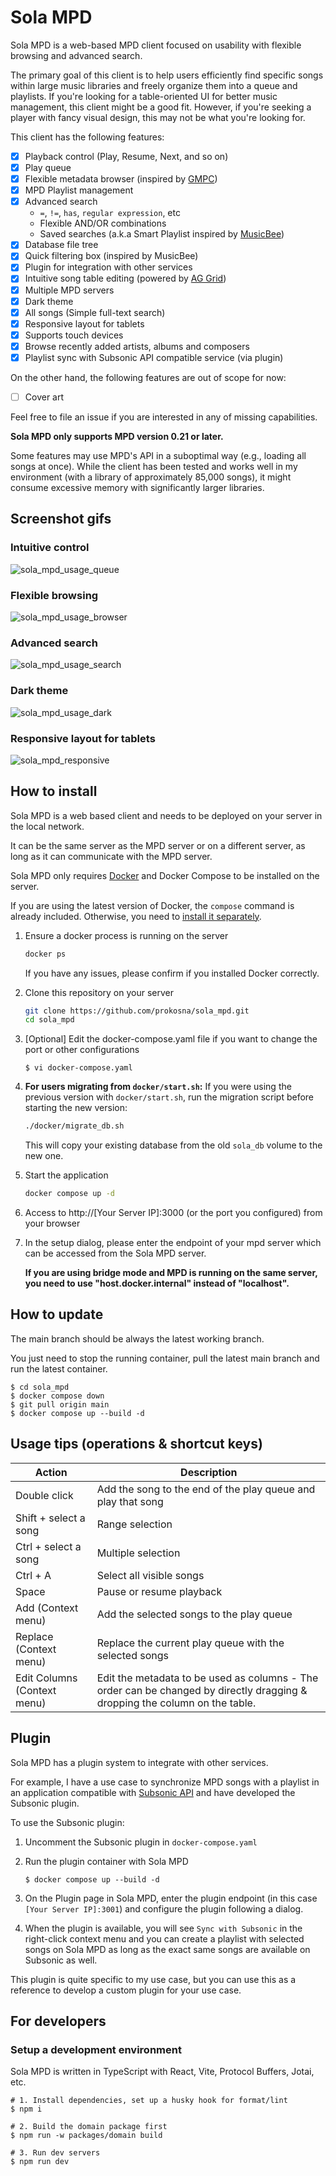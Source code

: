 # Sola MPD

Sola MPD is a web-based MPD client focused on usability with flexible browsing and advanced search.

The primary goal of this client is to help users efficiently find specific songs within large music libraries and freely organize them into a queue and playlists. If you're looking for a table-oriented UI for better music management, this client might be a good fit. However, if you're seeking a player with fancy visual design, this may not be what you're looking for.

This client has the following features:

- [x] Playback control (Play, Resume, Next, and so on)
- [x] Play queue
- [x] Flexible metadata browser (inspired by [GMPC](http://gmpclient.org/))
- [x] MPD Playlist management
- [x] Advanced search
  - `=`, `!=`, `has`, `regular expression`, etc
  - Flexible AND/OR combinations
  - Saved searches (a.k.a Smart Playlist inspired by [MusicBee](https://www.getmusicbee.com/))
- [x] Database file tree
- [x] Quick filtering box (inspired by MusicBee)
- [x] Plugin for integration with other services
- [x] Intuitive song table editing (powered by [AG Grid](https://www.ag-grid.com/))
- [x] Multiple MPD servers
- [x] Dark theme
- [x] All songs (Simple full-text search)
- [x] Responsive layout for tablets
- [x] Supports touch devices
- [x] Browse recently added artists, albums and composers
- [x] Playlist sync with Subsonic API compatible service (via plugin)

On the other hand, the following features are out of scope for now:

- [ ] Cover art

Feel free to file an issue if you are interested in any of missing capabilities.

**Sola MPD only supports MPD version 0.21 or later.**

Some features may use MPD's API in a suboptimal way (e.g., loading all songs at once). While the client has been tested and works well in my environment (with a library of approximately 85,000 songs), it might consume excessive memory with significantly larger libraries.

## Screenshot gifs

### Intuitive control

![sola_mpd_usage_queue](https://github.com/prokosna/sola_mpd/assets/16056246/8da62b48-c8f2-4c2f-a669-74fdfffe36c7)

### Flexible browsing

![sola_mpd_usage_browser](https://github.com/prokosna/sola_mpd/assets/16056246/22f8c76d-6f35-4da2-9cba-94b539dc35fa)

### Advanced search

![sola_mpd_usage_search](https://github.com/prokosna/sola_mpd/assets/16056246/203ad3e9-f1a2-420d-a66b-38ad1a44f6a6)

### Dark theme

![sola_mpd_usage_dark](https://github.com/prokosna/sola_mpd/assets/16056246/de0133fb-bfc4-4a30-be02-e0338397fb24)

### Responsive layout for tablets

![sola_mpd_responsive](https://github.com/prokosna/sola_mpd/assets/16056246/be76062a-af86-4826-a575-4869a837a524)

## How to install

Sola MPD is a web based client and needs to be deployed on your server in the local network.

It can be the same server as the MPD server or on a different server, as long as it can communicate with the MPD server.

Sola MPD only requires [Docker](https://docs.docker.com/engine/install/) and Docker Compose to be installed on the server.

If you are using the latest version of Docker, the `compose` command is already included. Otherwise, you need to [install it separately](https://docs.docker.com/compose/install/linux/).

1. Ensure a docker process is running on the server

    ```bash
    docker ps
    ```

    If you have any issues, please confirm if you installed Docker correctly.

1. Clone this repository on your server

    ```bash
    git clone https://github.com/prokosna/sola_mpd.git
    cd sola_mpd
    ```

1. [Optional] Edit the docker-compose.yaml file if you want to change the port or other configurations

    ```
    $ vi docker-compose.yaml
    ```

1. **For users migrating from `docker/start.sh`:**
   If you were using the previous version with `docker/start.sh`, run the migration script before starting the new version:

   ```bash
   ./docker/migrate_db.sh
   ```

   This will copy your existing database from the old `sola_db` volume to the new one.

1. Start the application

    ```bash
    docker compose up -d
    ```

1. Access to http://[Your Server IP]:3000 (or the port you configured) from your browser

1. In the setup dialog, please enter the endpoint of your mpd server which can be accessed from the Sola MPD server. 

    **If you are using bridge mode and MPD is running on the same server, you need to use "host.docker.internal" instead of "localhost".**

## How to update

The main branch should be always the latest working branch.

You just need to stop the running container, pull the latest main branch and run the latest container.

```
$ cd sola_mpd
$ docker compose down
$ git pull origin main
$ docker compose up --build -d
```

## Usage tips (operations & shortcut keys)

| Action                      | Description                                                                                                                 |
| --------------------------- | --------------------------------------------------------------------------------------------------------------------------- |
| Double click                | Add the song to the end of the play queue and play that song                                                                |
| Shift + select a song       | Range selection                                                                                                             |
| Ctrl + select a song        | Multiple selection                                                                                                          |
| Ctrl + A                    | Select all visible songs                                                                                                    |
| Space                       | Pause or resume playback                                                                                                    |
| Add (Context menu)          | Add the selected songs to the play queue                                                                                    |
| Replace (Context menu)      | Replace the current play queue with the selected songs                                                                      |
| Edit Columns (Context menu) | Edit the metadata to be used as columns - The order can be changed by directly dragging & dropping the column on the table. |

## Plugin

Sola MPD has a plugin system to integrate with other services.

For example, I have a use case to synchronize MPD songs with a playlist in an application compatible with [Subsonic API](https://www.subsonic.org/pages/api.jsp) and have developed the Subsonic plugin.

To use the Subsonic plugin:

1. Uncomment the Subsonic plugin in `docker-compose.yaml`

1. Run the plugin container with Sola MPD

    ```
    $ docker compose up --build -d
    ```

1. On the Plugin page in Sola MPD, enter the plugin endpoint (in this case `[Your Server IP]:3001`) and configure the plugin following a dialog.

1. When the plugin is available, you will see `Sync with Subsonic` in the right-click context menu and you can create a playlist with selected songs on Sola MPD as long as the exact same songs are available on Subsonic as well.

This plugin is quite specific to my use case, but you can use this as a reference to develop a custom plugin for your use case.

## For developers

### Setup a development environment

Sola MPD is written in TypeScript with React, Vite, Protocol Buffers, Jotai, etc.

```
# 1. Install dependencies, set up a husky hook for format/lint
$ npm i

# 2. Build the domain package first
$ npm run -w packages/domain build

# 3. Run dev servers
$ npm run dev
```
